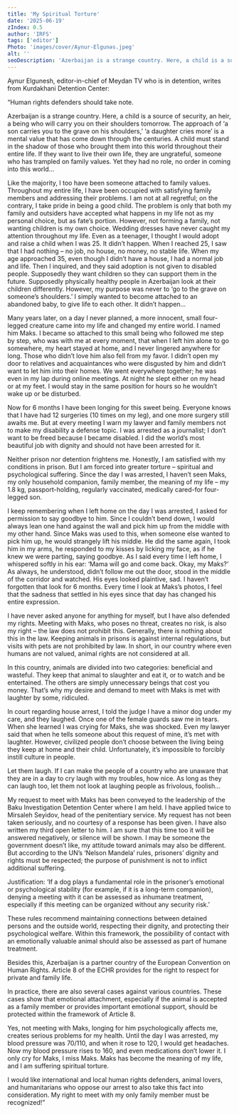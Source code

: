 ```yaml
---
title: 'My Spiritual Torture'
date: '2025-06-19'
zIndex: 0.5
author: 'IRFS'
tags: ['editor']
Photo: 'images/cover/Aynur-Elgunəs.jpeg'
alt: ''
seoDescription: 'Azerbaijan is a strange country. Here, a child is a source of security, an heir, a being who will carry you on their shoulders tomorrow. The approach of ‘a son carries you to the grave on his shoulders,’ ‘a daughter cries more’ is a mental value that has come down through the centuries. A child must stand in the shadow of those who brought them into this world throughout their entire life. If they want to live their own life, they are ungrateful, someone who has trampled on family values. Yet they had no role, no order in coming into this world…'
---
```

Aynur Elgunesh, editor-in-chief of Meydan TV who is in detention, writes from Kurdakhani Detention Center:

“Human rights defenders should take note.

Azerbaijan is a strange country. Here, a child is a source of security, an heir, a being who will carry you on their shoulders tomorrow. The approach of ‘a son carries you to the grave on his shoulders,’ ‘a daughter cries more’ is a mental value that has come down through the centuries. A child must stand in the shadow of those who brought them into this world throughout their entire life. If they want to live their own life, they are ungrateful, someone who has trampled on family values. Yet they had no role, no order in coming into this world…

Like the majority, I too have been someone attached to family values. Throughout my entire life, I have been occupied with satisfying family members and addressing their problems. I am not at all regretful; on the contrary, I take pride in being a good child. The problem is only that both my family and outsiders have accepted what happens in my life not as my personal choice, but as fate’s portion. However, not forming a family, not wanting children is my own choice. Wedding dresses have never caught my attention throughout my life. Even as a teenager, I thought I would adopt and raise a child when I was 25. It didn’t happen. When I reached 25, I saw that I had nothing – no job, no house, no money, no stable life. When my age approached 35, even though I didn’t have a house, I had a normal job and life. Then I inquired, and they said adoption is not given to disabled people. Supposedly they want children so they can support them in the future. Supposedly physically healthy people in Azerbaijan look at their children differently. However, my purpose was never to ‘go to the grave on someone’s shoulders.’ I simply wanted to become attached to an abandoned baby, to give life to each other. It didn’t happen…

Many years later, on a day I never planned, a more innocent, small four-legged creature came into my life and changed my entire world. I named him Maks. I became so attached to this small being who followed me step by step, who was with me at every moment, that when I left him alone to go somewhere, my heart stayed at home, and I never lingered anywhere for long. Those who didn’t love him also fell from my favor. I didn’t open my door to relatives and acquaintances who were disgusted by him and didn’t want to let him into their homes. We went everywhere together; he was even in my lap during online meetings. At night he slept either on my head or at my feet. I would stay in the same position for hours so he wouldn’t wake up or be disturbed.

Now for 6 months I have been longing for this sweet being. Everyone knows that I have had 12 surgeries (10 times on my leg), and one more surgery still awaits me. But at every meeting I warn my lawyer and family members not to make my disability a defense topic. I was arrested as a journalist; I don’t want to be freed because I became disabled. I did the world’s most beautiful job with dignity and should not have been arrested for it.

Neither prison nor detention frightens me. Honestly, I am satisfied with my conditions in prison. But I am forced into greater torture – spiritual and psychological suffering. Since the day I was arrested, I haven’t seen Maks, my only household companion, family member, the meaning of my life – my 1.8 kg, passport-holding, regularly vaccinated, medically cared-for four-legged son.

I keep remembering when I left home on the day I was arrested, I asked for permission to say goodbye to him. Since I couldn’t bend down, I would always lean one hand against the wall and pick him up from the middle with my other hand. Since Maks was used to this, when someone else wanted to pick him up, he would strangely lift his middle. He did the same again, I took him in my arms, he responded to my kisses by licking my face, as if he knew we were parting, saying goodbye. As I said every time I left home, I whispered softly in his ear: ‘Mama will go and come back. Okay, my Maks?’ As always, he understood, didn’t follow me out the door, stood in the middle of the corridor and watched. His eyes looked plaintive, sad. I haven’t forgotten that look for 6 months. Every time I look at Maks’s photos, I feel that the sadness that settled in his eyes since that day has changed his entire expression.

I have never asked anyone for anything for myself, but I have also defended my rights. Meeting with Maks, who poses no threat, creates no risk, is also my right – the law does not prohibit this. Generally, there is nothing about this in the law. Keeping animals in prisons is against internal regulations, but visits with pets are not prohibited by law. In short, in our country where even humans are not valued, animal rights are not considered at all.

In this country, animals are divided into two categories: beneficial and wasteful. They keep that animal to slaughter and eat it, or to watch and be entertained. The others are simply unnecessary beings that cost you money. That’s why my desire and demand to meet with Maks is met with laughter by some, ridiculed.

In court regarding house arrest, I told the judge I have a minor dog under my care, and they laughed. Once one of the female guards saw me in tears. When she learned I was crying for Maks, she was shocked. Even my lawyer said that when he tells someone about this request of mine, it’s met with laughter. However, civilized people don’t choose between the living being they keep at home and their child. Unfortunately, it’s impossible to forcibly instill culture in people.

Let them laugh. If I can make the people of a country who are unaware that they are in a day to cry laugh with my troubles, how nice. As long as they can laugh too, let them not look at laughing people as frivolous, foolish…

My request to meet with Maks has been conveyed to the leadership of the Baku Investigation Detention Center where I am held. I have applied twice to Mirsaleh Seyidov, head of the penitentiary service. My request has not been taken seriously, and no courtesy of a response has been given. I have also written my third open letter to him. I am sure that this time too it will be answered negatively, or silence will be shown. I may be someone the government doesn’t like, my attitude toward animals may also be different. But according to the UN’s ‘Nelson Mandela’ rules, prisoners’ dignity and rights must be respected; the purpose of punishment is not to inflict additional suffering.

Justification: ‘If a dog plays a fundamental role in the prisoner’s emotional or psychological stability (for example, if it is a long-term companion), denying a meeting with it can be assessed as inhumane treatment, especially if this meeting can be organized without any security risk.’

These rules recommend maintaining connections between detained persons and the outside world, respecting their dignity, and protecting their psychological welfare. Within this framework, the possibility of contact with an emotionally valuable animal should also be assessed as part of humane treatment.

Besides this, Azerbaijan is a partner country of the European Convention on Human Rights. Article 8 of the ECHR provides for the right to respect for private and family life.

In practice, there are also several cases against various countries. These cases show that emotional attachment, especially if the animal is accepted as a family member or provides important emotional support, should be protected within the framework of Article 8.

Yes, not meeting with Maks, longing for him psychologically affects me, creates serious problems for my health. Until the day I was arrested, my blood pressure was 70/110, and when it rose to 120, I would get headaches. Now my blood pressure rises to 160, and even medications don’t lower it. I only cry for Maks, I miss Maks. Maks has become the meaning of my life, and I am suffering spiritual torture.

I would like international and local human rights defenders, animal lovers, and humanitarians who oppose our arrest to also take this fact into consideration. My right to meet with my only family member must be recognized!”